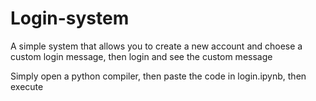 # Login-system
A simple system that allows you to create a new account and choese a custom login message, then login and see the custom message

Simply open a python compiler, then paste the code in login.ipynb, then execute
